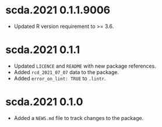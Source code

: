 # scda.2021 0.1.1.9006

* Updated R version requirement to >= 3.6.

# scda.2021 0.1.1

* Updated `LICENCE` and `README` with new package references.
* Added `rcd_2021_07_07` data to the package.
* Added `error_on_lint: TRUE` to `.lintr`.

# scda.2021 0.1.0

* Added a `NEWS.md` file to track changes to the package.
